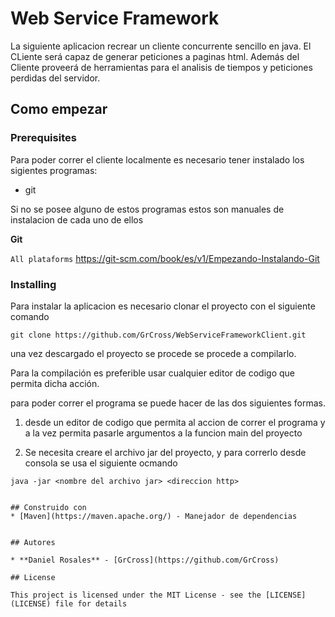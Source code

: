 # Web Service Framework

La siguiente aplicacion recrear un cliente concurrente sencillo en java. El CLiente será capaz de generar peticiones a paginas html. Además del Cliente proveerá de herramientas para el analisis de tiempos y peticiones perdidas del servidor.

## Como empezar

### Prerequisites

Para poder correr el cliente localmente es necesario tener instalado los sigientes programas:

* git

Si no se posee alguno de estos programas estos son manuales de instalacion de cada uno de ellos


**Git**

`All plataforms` https://git-scm.com/book/es/v1/Empezando-Instalando-Git


### Installing

Para instalar la aplicacion es necesario clonar el proyecto con el siguiente comando

````
git clone https://github.com/GrCross/WebServiceFrameworkClient.git
````

una vez descargado el proyecto se procede se procede a compilarlo.

Para la compilación es preferible usar cualquier editor de codigo que permita dicha acción.

para poder correr el programa se puede hacer de las dos siguientes formas.

1) desde un editor de codigo que permita al accion de correr el programa y a la vez permita pasarle argumentos a la funcion main del proyecto

2) Se necesita creare el archivo jar del proyecto, y para correrlo desde consola se usa el siguiente ocmando

````
java -jar <nombre del archivo jar> <direccion http>


## Construido con
* [Maven](https://maven.apache.org/) - Manejador de dependencias


## Autores

* **Daniel Rosales** - [GrCross](https://github.com/GrCross)

## License

This project is licensed under the MIT License - see the [LICENSE](LICENSE) file for details


